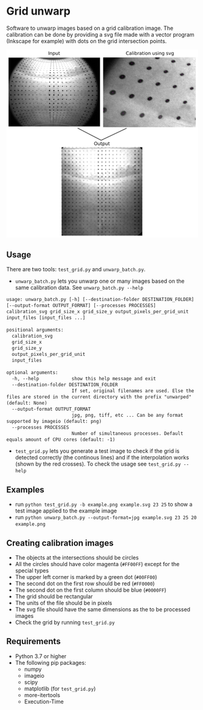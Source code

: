 # Grid unwarp #
Software to unwarp images based on a grid calibration image. The calibration can be done by providing a svg file made with a vector program (Inkscape for example) with dots on the grid intersection points.

![alt text](demonstration.png "demonstration")

## Usage ##
There are two tools: `test_grid.py` and `unwarp_batch.py`. 

* `unwarp_batch.py` lets you unwarp one or many images based on the same calibration data. See `unwarp_batch.py --help`


```
usage: unwarp_batch.py [-h] [--destination-folder DESTINATION_FOLDER] [--output-format OUTPUT_FORMAT] [--processes PROCESSES] calibration_svg grid_size_x grid_size_y output_pixels_per_grid_unit input_files [input_files ...]

positional arguments:
  calibration_svg
  grid_size_x
  grid_size_y
  output_pixels_per_grid_unit
  input_files

optional arguments:
  -h, --help            show this help message and exit
  --destination-folder DESTINATION_FOLDER
                        If set, original filenames are used. Else the files are stored in the current directory with the prefix "unwarped" (default: None)
  --output-format OUTPUT_FORMAT
                        jpg, png, tiff, etc ... Can be any format supported by imageio (default: png)
  --processes PROCESSES
                        Number of simultaneous processes. Default equals amount of CPU cores (default: -1)
```

* `test_grid.py` lets you generate a  test image to check if the grid is detected correctly (the continous lines) and if the interpolation works (shown by the red crosses). To check the usage see `test_grid.py --help`

## Examples ##
- run `python test_grid.py -b example.png example.svg 23 25` to show a test image applied to the example image
- run `python unwarp_batch.py --output-format=jpg example.svg 23 25 20 example.png`


## Creating calibration images ##
- The objects at the intersections should be circles
- All the circles should have color magenta (`#FF00FF`) except for the special types
- The upper left corner is marked by a green dot (`#00FF00`)
- The second dot on the first row should be red (`#FF0000`)
- The second dot on the first column should be blue (`#0000FF`)
- The grid should be rectangular
- The units of the file should be in pixels
- The svg file should have the same dimensions as the to be processed images
- Check the grid by running `test_grid.py`


## Requirements
- Python 3.7 or higher
- The following pip packages:
  - numpy
  - imageio
  - scipy
  - matplotlib (for `test_grid.py`)
  - more-itertools
  - Execution-Time
